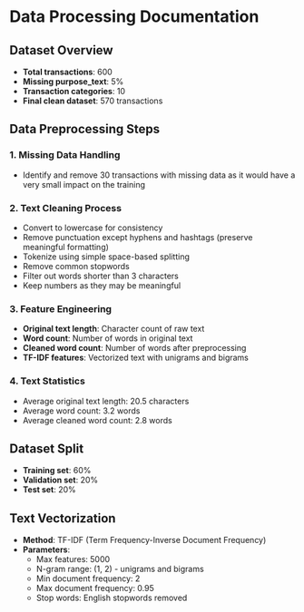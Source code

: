 # Data Processing Documentation

## Dataset Overview
- **Total transactions**: 600
- **Missing purpose_text**: 5%
- **Transaction categories**: 10
- **Final clean dataset**: 570 transactions

## Data Preprocessing Steps

### 1. Missing Data Handling
- Identify and remove 30 transactions with missing data as it would have a very small impact on the training 


### 2. Text Cleaning Process
- Convert to lowercase for consistency
- Remove punctuation except hyphens and hashtags (preserve meaningful formatting)
- Tokenize using simple space-based splitting
- Remove common stopwords
- Filter out words shorter than 3 characters
- Keep numbers as they may be meaningful 

### 3. Feature Engineering
- **Original text length**: Character count of raw text
- **Word count**: Number of words in original text  
- **Cleaned word count**: Number of words after preprocessing
- **TF-IDF features**: Vectorized text with unigrams and bigrams

### 4. Text Statistics
- Average original text length: 20.5 characters
- Average word count: 3.2 words
- Average cleaned word count: 2.8 words

## Dataset Split
- **Training set**: 60% 
- **Validation set**: 20% 
- **Test set**: 20% 


## Text Vectorization
- **Method**: TF-IDF (Term Frequency-Inverse Document Frequency)
- **Parameters**:
  - Max features: 5000
  - N-gram range: (1, 2) - unigrams and bigrams
  - Min document frequency: 2
  - Max document frequency: 0.95
  - Stop words: English stopwords removed
